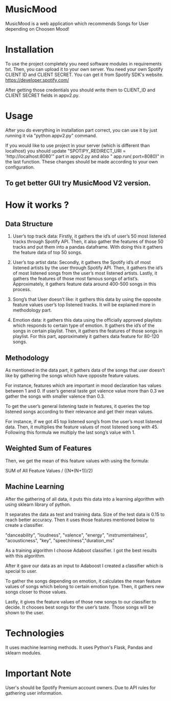 # MusicMood
MusicMood is a web application which recommends Songs for User depending on Choosen Mood! 

# Installation
To use the project completely you need software modules in requirements txt. Then, you can upload it to your own server. 
You need your own Spotify CLIENT ID and CLIENT SECRET. You can get it from Spotify SDK's website.  https://developer.spotify.com/

After getting those credentials you should write them to CLIENT_ID and CLIENT SECRET fields in appv2.py. 
# Usage
After you do everything in installation part correct, you can use it by just running it via "python appv2.py" command. 

If you would like to use project in your server (which is different than localhost)
you should update "SPOTIPY_REDIRECT_URI = 'http://localhost:8080'" part in appv2.py and also " app.run( port=8080)" in the last function. 
These changes should be made according to your own configuration. 
## To get better GUI try MusicMood V2 version.

# How it works  ?

## Data Structure
1) User’s top track data: Firstly, it gathers the id’s of user’s 50 most listened tracks  through  Spotify API. Then, it also gather the features of those 50 tracks and put them into a pandas dataframe. With doing this it gathers the feature data of top 50 songs. 

2) User’s top artist data: Secondly, it gathers the Spotify id’s of most listened artists by the user through Spotify API. Then, it gathers the id’s of most listened songs from the user’s most listened artists. Lastly, it gathers the features of those most famous songs of artist’s. Approximately, it gathers feature data around 400-500 songs in this process.

3) Song’s that User doesn’t like: it gathers this data by using the opposite feature values user’s top listened tracks. It will be explained more in methodology part. 

4) Emotion data: it gathers this data using the officially approved playlists which responds to certain type of emotion. It gathers the id’s of the songs in certain playlist. Then, it  gathers the features of those songs in playlist. For this part, approximately it gathers data feature for 80-120 songs. 

## Methodology

As mentioned in the data part, it gathers data of the songs that user doesn’t like by gathering the songs which have opposite feature values.
 
For instance, features which are important in mood declaration has values between 1 and 0. If user’s general taste got valence value more than 0.3 we gather the songs with smaller valence than 0.3.

To get the user’s general listening taste in features, it queries the top listened songs according to their relevance and  get their mean values. 

For instance, if we got 45 top listened song’s from the user’s most listened data. Then, it multiplies the feature values of most listened song with 45. Following this formula we multiply the last song’s value with 1. 

## Weighted Sum of Features
Then, we get the mean of this feature values with using the formula: 

SUM of All Feature Values / ((N*(N+1))/2)

## Machine Learning 
After the gathering of all data, it puts this data into a learning algorithm with using sklearn library of python. 

It separates the data as test and training data. Size of the test data is 0.15 to reach better accuracy. 
Then it uses those features mentioned below to create a classifier.

"danceability", "loudness", "valence", "energy", "instrumentalness", "acousticness", "key", "speechiness","duration_ms"

As a training algorithm I choose Adaboot classifier. I got the best results with this algorithm. 

After it gave our data as an input to Adaboost I created a classifier which is special to user. 

 
To gather the songs depending on emotion, it calculates the mean feature values of songs which belong to certain emotion type. Then, it gathers new songs closer to those  values. 

Lastly, it gives the feature values of those new songs to our classifier to decide. It chooses best songs for the user’s taste. Those songs will be shown to the user.  



# Technologies
It uses machine learning methods. 
It uses Python's Flask, Pandas and sklearn modules.
# Important Note
User's should be Spotify Premium account owners. Due to API rules for gathering user information.
